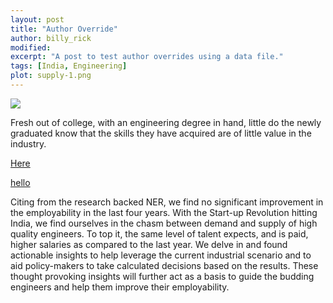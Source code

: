 ```yaml
---
layout: post
title: "Author Override"
author: billy_rick
modified:
excerpt: "A post to test author overrides using a data file."
tags: [India, Engineering]
plot: supply-1.png
---
```


<img src='{{site.url}}/images/supply-1.png'>

Fresh out of college, with an engineering degree in hand, little do the newly graduated know that 
the skills they have acquired are of little value in the industry.

<a href="http://google.com">Here</a>

[hello](http://google.com)

Citing from the research backed NER, we find no significant improvement in the employability in the last four years. With the Start-up Revolution hitting India, we find ourselves in the chasm between
demand and supply of high quality engineers. To top it, the same level of talent expects, and is paid, higher salaries as compared to the last year. We delve in and found actionable insights to help leverage the current industrial scenario and to aid policy-makers to take calculated decisions based on the results. These thought provoking insights will further act as a basis to guide the budding engineers and help them improve their employability.